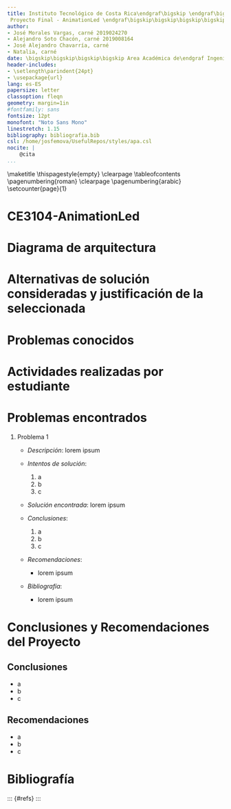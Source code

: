 ```yaml
---
title: Instituto Tecnológico de Costa Rica\endgraf\bigskip \endgraf\bigskip\bigskip\
 Proyecto Final - AnimationLed \endgraf\bigskip\bigskip\bigskip\bigskip
author: 
- José Morales Vargas, carné 2019024270
- Alejandro Soto Chacón, carné 2019008164
- José Alejandro Chavarría, carné
- Natalia, carné
date: \bigskip\bigskip\bigskip\bigskip Area Académica de\endgraf Ingeniería en Computadores \endgraf\bigskip\bigskip\ Lenguajes, Compiladores \endgraf e intérpretes (CE3104) \endgraf\bigskip\bigskip Profesor Marco Hernández Vásquez \endgraf\vfill  Semestre I
header-includes:
- \setlength\parindent{24pt}
- \usepackage{url}
lang: es-ES
papersize: letter
classoption: fleqn
geometry: margin=1in
#fontfamily: sans
fontsize: 12pt
monofont: "Noto Sans Mono"
linestretch: 1.15
bibliography: bibliografia.bib
csl: /home/josfemova/UsefulRepos/styles/apa.csl
nocite: |
    @cita
...
```


\maketitle
\thispagestyle{empty}
\clearpage
\tableofcontents
\pagenumbering{roman}
\clearpage
\pagenumbering{arabic}
\setcounter{page}{1}

# CE3104-AnimationLed

# Diagrama de arquitectura

# Alternativas de solución consideradas y justificación de la seleccionada

# Problemas conocidos

# Actividades realizadas por estudiante

# Problemas encontrados

1. Problema 1
	
	* _Descripción_: lorem ipsum

	* _Intentos de solución_: 
      1. a
      2. b
      3. c

	* _Solución encontrada_: lorem ipsum

	* _Conclusiones_:
      1. a
      2. b
      3. c
    * _Recomendaciones_:
      - lorem ipsum
	* _Bibliografía_:
      - lorem ipsum

# Conclusiones y Recomendaciones del Proyecto

## Conclusiones

- a
- b
- c

## Recomendaciones

- a
- b
- c

# Bibliografía

::: {#refs}
:::
